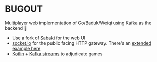 # BUGOUT

Multiplayer web implementation of Go/Baduk/Weiqi using Kafka as the backend 🐛

- Use a fork of [Sabaki](https://github.com/SabakiHQ/Sabaki) for the web UI
- [socket.io](https://socket.io/get-started/chat) for the public facing HTTP gateway. There's an [extended example here](https://hackernoon.com/using-kafka-with-nodejs-socketio-and-d3js-to-build-a-real-time-map-b6d3c3eae381)
- [Kotlin](https://blog.ippon.tech/kafka-tutorial-6-kafka-streams-in-kotlin/) + [Kafka streams](https://kafka.apache.org/22/documentation/streams/quickstart) to adjudicate games
